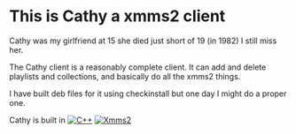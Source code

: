 This is Cathy a xmms2 client 
============================

Cathy was my girlfriend at 15 she died just short of 19 (in 1982) I still miss her.

The Cathy client is a reasonably complete client. It can add and delete playlists and collections, and basically do all the xmms2 things.


I have built deb files for it using checkinstall but one day I might do a proper one.

Cathy is built in 
[![C++](https://img.shields.io/badge/C++-blue?style=green)](https://isocpp.org/)
[![Xmms2](https://img.shields.io/badge/xmms2client++-green?style=green)](https://github.com/xmms2/xmms2)
